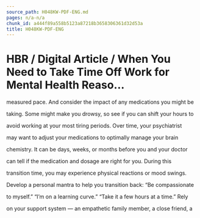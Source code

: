 ```yaml
---
source_path: H048KW-PDF-ENG.md
pages: n/a-n/a
chunk_id: a444f89a558b5123a87218b3658306361d32d53a
title: H048KW-PDF-ENG
---
```

# HBR / Digital Article / When You Need to Take Time Off Work for Mental Health Reaso…

measured pace. And consider the impact of any medications you might be

taking. Some might make you drowsy, so see if you can shift your hours to

avoid working at your most tiring periods. Over time, your psychiatrist

may want to adjust your medications to optimally manage your brain

chemistry. It can be days, weeks, or months before you and your doctor

can tell if the medication and dosage are right for you. During this

transition time, you may experience physical reactions or mood swings.

Develop a personal mantra to help you transition back: “Be compassionate

to myself.” “I’m on a learning curve.” “Take it a few hours at a time.” Rely

on your support system — an empathetic family member, a close friend, a
